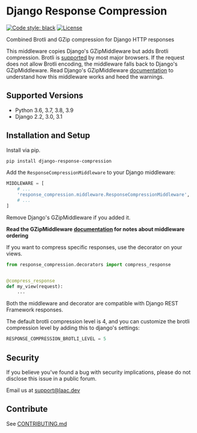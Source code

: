 # Django Response Compression

[![Code style: black](https://img.shields.io/badge/code%20style-black-000000.svg)](https://github.com/python/black)
[![License](https://img.shields.io/badge/License-BSD%203--Clause-blue.svg)](https://github.com/laactech/django-require-login/blob/master/LICENSE.md)

Combined Brotli and GZip compression for Django HTTP responses

This middleware copies Django's GZipMiddleware but adds Brotli compression. Brotli is
[supported](https://caniuse.com/?search=brotli) by most major browsers. If the request does not allow Brotli encoding,
the middleware falls back to Django's GZipMiddleware. Read Django's GZipMiddleware
[documentation](https://docs.djangoproject.com/en/dev/ref/middleware/#module-django.middleware.gzip) to understand how
this middleware works and heed the warnings.

## Supported Versions

* Python 3.6, 3.7, 3.8, 3.9
* Django 2.2, 3.0, 3.1

## Installation and Setup

Install via pip.

```sh
pip install django-response-compression
```

Add the `ResponseCompressionMiddleware` to your Django middleware:

```python
MIDDLEWARE = [
    # ...
    'response_compression.middleware.ResponseCompressionMiddleware',
    # ...
]
```

Remove Django's GZipMiddleware if you added it.

**Read the GZipMiddleware [documentation](https://docs.djangoproject.com/en/dev/ref/middleware/#module-django.middleware.gzip)
for notes about middleware ordering**

If you want to compress specific responses, use the decorator on your views.

```python
from response_compression.decorators import compress_response


@compress_response
def my_view(request):
    ...
```

Both the middleware and decorator are compatible with Django REST Framework responses.

The default brotli compression level is 4, and you can customize the brotli compression level by adding this to
django's settings:

```python
RESPONSE_COMPRESSION_BROTLI_LEVEL = 5
```


## Security

If you believe you've found a bug with security implications, please do not disclose this
issue in a public forum.

Email us at [support@laac.dev](mailto:support@laac.dev)

## Contribute

See [CONTRIBUTING.md](https://github.com/laactech/django-response-compression/blob/master/CONTRIBUTING.md)
